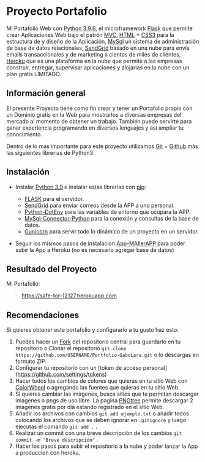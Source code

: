 Proyecto Portafolio
===================

Mi Portafolio Web con [Python 3.9.6](https://www.python.org/downloads/release/python-396/), el microframework [Flask](https://flask.palletsprojects.com/en/2.0.x/) que permite crear Aplicaciones Web bajo el patrón [MVC](https://developer.mozilla.org/es/docs/Glossary/MVC), [HTML](https://desarrolloweb.com/home/html) + [CSS3](https://openwebinars.net/blog/que-es-css3/) para la estructura de y diseño de la Aplicación, [MySql](https://www.mysql.com/) un sistema de administración de base de datos relacionales, [SendGrid](https://sendgrid.com/) basado en una nube para envía emails transaccionales y de marketing a cientos de miles de clientes, [Heroku](https://dashboard.heroku.com/apps) que es una plataforma en la nube que permite a las empresas construir, entregar, supervisar aplicaciones y alojarlas en la nube con un plan gratis LIMITADO.

Información general
-------------------

El presente Proyecto tiene como fin crear y tener un Portafolio propio con un Dominio gratis en la Web para mostrarlos a diversas empresas del mercado al momento de obtener un trabajo. También puede servirte para ganar experiencia programando en diversos lenguajes y asi ampliar tu conocimiento.

Dentro de lo mas importante para este proyecto utilizamos [Git](https://git-scm.com/downloads) + [Github](https://github.com/join) más las siguientes librerias de Python3:

Instalación
------------
*  Instalar [Python 3.9](https://www.python.org/downloads/release/python-396/) e instalar estas librerias con [pip](https://pypi.org/project/pip/):
   -  [FLASK](https://flask.palletsprojects.com/en/2.0.x/) para el servidor.
   -  [SendGrid](https://pypi.org/project/sendgrid/) para enviar correos desde la APP a uno personal.
   -  [Python-DotEnv](https://pypi.org/project/python-dotenv/) para las variables de entorno que ocupara la APP.
   -  [MySql-Connector-Python](https://pypi.org/project/mysql-connector-python/) para la conexión y consultas de la base de datos.
   -  [Gunicorn](https://pypi.org/project/gunicorn/) para servir todo lo dinámico de un proyecto en un servidor.

*  Seguir los mismos pasos de instalacion [App-MAIlerAPP](https://github.com/Gabolara453/App-MailerAPP) para poder subir la App a Heroku (no es necesario agregar base de datos)


Resultado del Proyecto
----------------------

Mi Portafolio:

>	 https://safe-tor-12127.herokuapp.com 


Recomendaciones
---------------
Si quieres obtener este portafolio y configurarlo a tu gusto haz esto:
1. Puedes hacer un [Fork](https://guides.github.com/activities/forking/) del repositorio central para guardarlo en tu repositorio o Clonar el repositorio `git clone https://github.com/USERNAME/Portfolio-GaboLara.git` o lo descargas en formato ZIP.
2. Configurar tu repositorio con un [token de acceso personal] (https://github.com/settings/tokens)
3. Hacer todos los cambios de colores que quieras en tu sitio Web con [ColorWheel](https://www.canva.com/colors/color-wheel/) o agregando las fuentes que quieras en tu sitio Web. 
4. Si quieres cambiar las imagenes, busca sitios que te permitan descargar imagenes o pngs de uso libre. La pagina [PNGtree](https://es.pngtree.com/) permite descargar 2 imagenes gratis por dia estando registrado en el sitio Web.
5. Añadir los archivos con cambios `git add ejemplo.txt` o añadir todos colocando los archivos que se deben ignorar en  `.gitignore` y luego ejecutas el comando `git add .` .
6. Realizar un commit con una breve descripción de los cambios `git commit -m "Breve descripción"` .
7. Hacer los pasos para subir el repositorio a la nube y poder lanzar la App a produccion con heroku.

